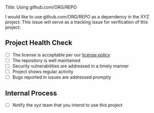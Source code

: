 Title: Using github.com/ORG/REPO

I would like to use github.com/ORG/REPO as a dependency in the XYZ project. This issue will serve as a tracking issue for verification of this project:

## Project Health Check

- [ ] The license is acceptable per our [license policy](docs/license-policy.md)
- [ ] The repository is well maintained
- [ ] Security vulnerabilities are addressed in a timely manner
- [ ] Project shows regular activity
- [ ] Bugs reported in issues are addressed promptly

## Internal Process

- [ ] Notify the xyz team that you intend to use this project
